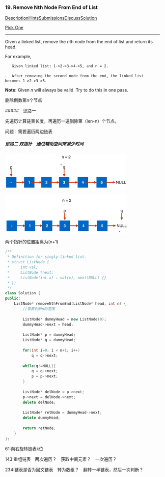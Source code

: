 ### 19. Remove Nth Node From End of List

[Description](https://leetcode.com/problems/remove-nth-node-from-end-of-list/description/)[Hints](https://leetcode.com/problems/remove-nth-node-from-end-of-list/hints/)[Submissions](https://leetcode.com/problems/remove-nth-node-from-end-of-list/submissions/)[Discuss](https://leetcode.com/problems/remove-nth-node-from-end-of-list/discuss/)[Solution](https://leetcode.com/problems/remove-nth-node-from-end-of-list/solution/)

[Pick One](https://leetcode.com/problems/random-one-question/)

------

Given a linked list, remove the *n*th node from the end of list and return its head.

For example,

```
   Given linked list: 1->2->3->4->5, and n = 2.

   After removing the second node from the end, the linked list becomes 1->2->3->5.
```

**Note:**
Given *n* will always be valid.
Try to do this in one pass.



删除倒数第n个节点



#####　思路一

先遍历计算链表长度，再遍历一遍删除第（len-n）个节点。

问题：需要遍历两边链表



##### 思路二 双指针　通过辅助空间来减少时间

![election_22](assets/Selection_223.png)

![election_22](assets/Selection_224.png)

两个指针的位置距离为(n+1)



```c++
/**
 * Definition for singly-linked list.
 * struct ListNode {
 *     int val;
 *     ListNode *next;
 *     ListNode(int x) : val(x), next(NULL) {}
 * };
 */
class Solution {
public:
    ListNode* removeNthFromEnd(ListNode* head, int n) {
        //需要判断n的范围　　
      
        ListNode* dummyHead = new ListNode(0);
        dummyHead->next = head;
        
        ListNode* p = dummyHead;
        ListNode* q = dummyHead;
        
        for(int i=0; i < n+1; i++)
            q = q->next;
        
        while(q!=NULL){
            q = q->next;
            p = p->next;
        }
        
        ListNode* delNode = p->next;
        p->next = delNode->next;
        delete delNode;
        
        ListNode* retNode = dummyHead->next;
        delete dummyHead;
        
        return retNode;
    }
};
```



61:向右旋转链表k位

143:重组链表　两次遍历？　获取中间元素？　一次遍历？

234:链表是否为回文链表　转为数组？　翻转一半链表，然后一次判断？